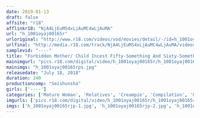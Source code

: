 ```yaml
---
date: 2019-01-13
draft: false
affsite: "r18"
afflinkr18: "NjA4LjEuMS4xLjAuMC4wLjAuMA"
url: "h_1001oyaj00165r"
urloriginal: "http://www.r18.com/videos/vod/movies/detail/-/id=h_1001oyaj00165r"
urlfinal: "http://media.r18.com/track/NjA4LjEuMS4xLjAuMC4wLjAuMA/videos/vod/movies/detail/-/id=h_1001oyaj00165r"
samplevid: "----"
title: "Forbidden Mother/ Child Incest Fifty-Something And Sixty-Something Babes Deep And Rich Creampie Sex"
mainimgurl: "pics.r18.com/digital/video/h_1001oyaj00165r/h_1001oyaj00165rps.jpg"
mainimgs: "h_1001oyaj00165rps.jpg"
releasedate: "July 18, 2018"
duration: 240
productioncomp: "Seishunsha"
girls: ['----']
categories: ['Mature Woman', 'Relatives', 'Creampie', 'Compilation', 'Over 4 Hours']
imgurls: ['pics.r18.com/digital/video/h_1001oyaj00165r/h_1001oyaj00165rjp-1.jpg', 'pics.r18.com/digital/video/h_1001oyaj00165r/h_1001oyaj00165rjp-2.jpg', 'pics.r18.com/digital/video/h_1001oyaj00165r/h_1001oyaj00165rjp-3.jpg', 'pics.r18.com/digital/video/h_1001oyaj00165r/h_1001oyaj00165rjp-4.jpg', 'pics.r18.com/digital/video/h_1001oyaj00165r/h_1001oyaj00165rjp-5.jpg', 'pics.r18.com/digital/video/h_1001oyaj00165r/h_1001oyaj00165rjp-6.jpg', 'pics.r18.com/digital/video/h_1001oyaj00165r/h_1001oyaj00165rjp-7.jpg', 'pics.r18.com/digital/video/h_1001oyaj00165r/h_1001oyaj00165rjp-8.jpg', 'pics.r18.com/digital/video/h_1001oyaj00165r/h_1001oyaj00165rjp-9.jpg', 'pics.r18.com/digital/video/h_1001oyaj00165r/h_1001oyaj00165rjp-10.jpg', 'pics.r18.com/digital/video/h_1001oyaj00165r/h_1001oyaj00165rjp-11.jpg', 'pics.r18.com/digital/video/h_1001oyaj00165r/h_1001oyaj00165rjp-12.jpg', 'pics.r18.com/digital/video/h_1001oyaj00165r/h_1001oyaj00165rjp-13.jpg', 'pics.r18.com/digital/video/h_1001oyaj00165r/h_1001oyaj00165rjp-14.jpg', 'pics.r18.com/digital/video/h_1001oyaj00165r/h_1001oyaj00165rjp-15.jpg', 'pics.r18.com/digital/video/h_1001oyaj00165r/h_1001oyaj00165rjp-16.jpg', 'pics.r18.com/digital/video/h_1001oyaj00165r/h_1001oyaj00165rjp-17.jpg', 'pics.r18.com/digital/video/h_1001oyaj00165r/h_1001oyaj00165rjp-18.jpg', 'pics.r18.com/digital/video/h_1001oyaj00165r/h_1001oyaj00165rjp-19.jpg', 'pics.r18.com/digital/video/h_1001oyaj00165r/h_1001oyaj00165rjp-20.jpg']
imgs: ['h_1001oyaj00165rjp-1.jpg', 'h_1001oyaj00165rjp-2.jpg', 'h_1001oyaj00165rjp-3.jpg', 'h_1001oyaj00165rjp-4.jpg', 'h_1001oyaj00165rjp-5.jpg', 'h_1001oyaj00165rjp-6.jpg', 'h_1001oyaj00165rjp-7.jpg', 'h_1001oyaj00165rjp-8.jpg', 'h_1001oyaj00165rjp-9.jpg', 'h_1001oyaj00165rjp-10.jpg', 'h_1001oyaj00165rjp-11.jpg', 'h_1001oyaj00165rjp-12.jpg', 'h_1001oyaj00165rjp-13.jpg', 'h_1001oyaj00165rjp-14.jpg', 'h_1001oyaj00165rjp-15.jpg', 'h_1001oyaj00165rjp-16.jpg', 'h_1001oyaj00165rjp-17.jpg', 'h_1001oyaj00165rjp-18.jpg', 'h_1001oyaj00165rjp-19.jpg', 'h_1001oyaj00165rjp-20.jpg']
---
```


